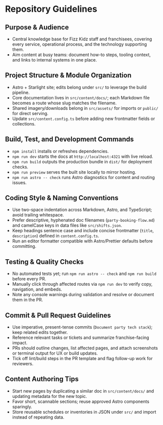 # Repository Guidelines

## Purpose & Audience
- Central knowledge base for Fizz Kidz staff and franchisees, covering every service, operational process, and the technology supporting them.
- Aim content at busy teams: document how-to steps, tooling context, and links to internal systems in one place.

## Project Structure & Module Organization
- Astro + Starlight site; edits belong under `src/` to leverage the build pipeline.
- Core documentation lives in `src/content/docs/`; each Markdown file becomes a route whose slug matches the filename.
- Shared imagery/downloads belong in `src/assets/` for imports or `public/` for direct serving.
- Update `src/content.config.ts` before adding new frontmatter fields or collections.

## Build, Test, and Development Commands
- `npm install` installs or refreshes dependencies.
- `npm run dev` starts the docs at `http://localhost:4321` with live reload.
- `npm run build` outputs the production bundle in `dist/` for deployment checks.
- `npm run preview` serves the built site locally to mirror hosting.
- `npm run astro -- check` runs Astro diagnostics for content and routing issues.

## Coding Style & Naming Conventions
- Use two-space indentation across Markdown, Astro, and TypeScript; avoid trailing whitespace.
- Prefer descriptive, hyphenated doc filenames (`party-booking-flow.md`) and camelCase keys in data files like `src/shifts.json`.
- Keep headings sentence case and include concise frontmatter (`title`, `description`) defined in `content.config.ts`.
- Run an editor formatter compatible with Astro/Prettier defaults before committing.

## Testing & Quality Checks
- No automated tests yet; run `npm run astro -- check` and `npm run build` before every PR.
- Manually click through affected routes via `npm run dev` to verify copy, navigation, and embeds.
- Note any console warnings during validation and resolve or document them in the PR.

## Commit & Pull Request Guidelines
- Use imperative, present-tense commits (`Document party tech stack`); keep related edits together.
- Reference relevant tasks or tickets and summarize franchise-facing impact.
- PRs should outline changes, list affected pages, and attach screenshots or terminal output for UX or build updates.
- Tick off lint/build steps in the PR template and flag follow-up work for reviewers.

## Content Authoring Tips
- Start new pages by duplicating a similar doc in `src/content/docs/` and updating metadata for the new topic.
- Favor short, scannable sections; reuse approved Astro components sparingly.
- Store reusable schedules or inventories in JSON under `src/` and import instead of repeating data.
